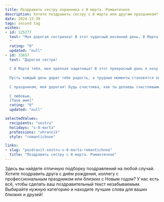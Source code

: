 ```yaml
---
title: Поздравить сестру охранника с 8 марта. Романтичное
description: Хотите поздравить сестру с 8 марта или другим праздником? Наш ИИ создаст незабываемое поздравление, а вы обязательно выделитесь среди других.  
date: 2024-12-30
tags: second tag
wishes:
- id: 125277
  text: "Моя дорогая сестричка! В этот чудесный весенний день, 8 Марта, я хочу пожелать тебе, моему храброму и нежному защитнику, самого нежного счастья и безграничной любви! Пусть твоя служба проходит спокойно, а в сердце всегда царит мир и гармония. Ты – моя героиня,  и я бесконечно горжусь тобой.  С праздником, любимая!
  "
  rating: "0"
  updated: "null"
- id: 33657
  text: "Дорогая сестра!
  
  С 8 Марта тебя, моя крепкая защитница! В этот прекрасный день я хочу поздравить тебя и выразить тебе свою любовь и уважение. Ты – не просто охранник, ты – хранительница наших сердец, обладающая силой и нежностью, что делают мир вокруг ярче.
  
  Пусть каждый день дарит тебе радость, а трудные моменты становятся лишь временными преградами на пути к твоим мечтам. Желаю, чтобы в жизни всегда рядом были теплота, забота и искренние чувства. Пусть твоё сердце бьётся в такт любви, а в душе царит весна.
  
  С праздником, моя дорогая! Будь счастлива, как ты делаешь счастливыми всех вокруг!
  
  С любовью,
  [Твое имя]"
  rating: "0"
  updated: "null"

selectedValues:
  recipients: "sestru"
  holidays: "s-8-marta"
  professions: "ohrannik"
  style: "romantichnoe"

links:
- slug: "pozdravit-sestru-s-8-marta-romantichnoe"
  title: "Поздравить сестру с 8 марта. Романтичное"
---
```


Здесь вы найдете отличную подборку поздравлений на любой случай.
Хотите поздравить друга с днём рождения, коллегу с профессиональным праздником или близких с Новым годом? У нас есть всё, чтобы сделать ваш поздравительный текст незабываемым. Выбирайте нужную категорию и находите лучшие слова для ваших близких и друзей!
